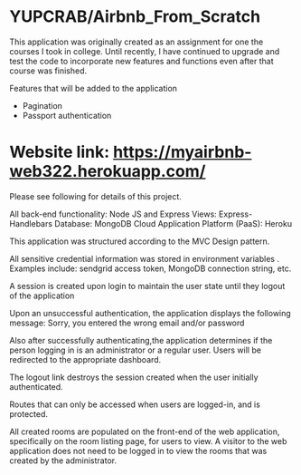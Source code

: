 # YUPCRAB/Airbnb_From_Scratch

This application was originally created as an assignment for one the courses I took in college. 
Until recently, I have continued to upgrade and test the code to incorporate new features 
and functions even after that course was finished. 

Features that will be added to the application
- Pagination
- Passport authentication



# Website link: https://myairbnb-web322.herokuapp.com/



Please see following for details of this project.

All back-end functionality: Node JS and Express
Views: Express-Handlebars
Database: MongoDB
Cloud Application Platform (PaaS): Heroku


This application was structured according to the MVC Design pattern.

All sensitive credential information was stored in environment variables .
Examples include: sendgrid access token, MongoDB connection string, etc.

A session is created upon login to maintain the user state until they
logout of the application

Upon an unsuccessful authentication, the application displays the following
message: Sorry, you entered the wrong email and/or password

Also after successfully authenticating,the application determines if the person
logging in is an administrator or a regular user. Users will be redirected to the
appropriate dashboard.

The logout link destroys the session created when the user initially
authenticated.

Routes that can only be accessed when users are logged-in, and is protected.

All created rooms are populated on the front-end of the web application,
specifically on the room listing page, for users to view. A visitor to the web application does not need to be logged in
to view the rooms that was created by the administrator.
